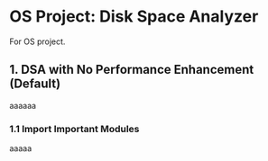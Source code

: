 # OS Project: Disk Space Analyzer

For OS project.

## 1. DSA with No Performance Enhancement (Default)
aaaaaa
### 1.1 Import Important Modules
aaaaa

